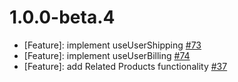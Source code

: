 # 1.0.0-beta.4

* [Feature]: implement useUserShipping [#73](https://github.com/vuestorefront/vendure/issues/73)
* [Feature]: implement useUserBilling [#74](https://github.com/vuestorefront/vendure/issues/74)
* [Feature]: add Related Products functionality [#37](https://github.com/vuestorefront/vendure/issues/37)
